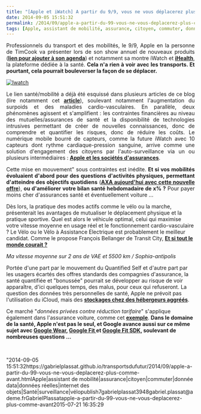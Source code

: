 ```yaml
---
title: "[Apple et iWatch] A partir du 9/9, vous ne vous déplacerez plus comme avant ..."
date: 2014-09-05 15:51:32
permalink: /2014/09/apple-a-partir-du-99-vous-ne-vous-deplacerez-plus-comme-avant.html
tags: [Apple, assistant de mobilité, assurance, citoyen, commuter, donnée data, données réelles, internet des objets, Santé, surveillance, vélo]
---
```


<p style="text-align: justify">Professionnels du transport et des mobilités, le 9/9, Apple en la personne de TimCook va présenter lors de son show annuel de nouveaux produits (<a href="http://www.apple.com/live/event.ics" target="_blank"><strong>lien pour ajouter à son agenda</strong></a>) et notamment sa montre iWatch et <a href="https://www.apple.com/ios/ios8/health/" target="_blank"><strong>iHealth</strong></a>, la plateforme dédiée à la santé. <strong>Cela n'a rien à voir avec les transports. Et pourtant, cela pourrait bouleverser la façon de se déplacer.</strong></p> <p><a class="asset-img-link" href="https://gabrielplassat.github.io/transportsdufutur/wp-content/uploads/sites/6/old/6a0120a66d2ad4970b01b7c6da0b1a970b-pi.jpg"><img alt="Iwatch" border="0" class="asset  asset-image at-xid-6a0120a66d2ad4970b01b7c6da0b1a970b image-full img-responsive" src="/wp-content/uploads/sites/6/old/6a0120a66d2ad4970b01b7c6da0b1a970b-800wi.jpg" title="Iwatch" /></a></p> <p style="text-align: justify"></p>  <!--more-->  <p style="text-align: justify">Le lien santé/mobilité a déjà été esquissé dans plusieurs articles de ce blog (lire notamment cet <a href="https://gabrielplassat.github.io/transportsdufutur/2014/02/vous-reduirez-lusage-de-la-voiture-pour-payer-moins-cher-dassurance-sante.html" target="_blank"><strong>article</strong></a>), soulevant notamment l'augmentation du surpoids et des maladies cardio-vasculaires. En parallèle, deux phénomènes agissent et s'amplifient : les contraintes financières au niveau des mutuelles/assurances de santé et la disponibilité de technologies intrusives permettant de créer de nouvelles connaissances, donc de comprendre et quantifier les risques, donc de réduire les coûts. Le numérique mobile bourré de capteurs, comme la future iWatch avec 10 capteurs dont rythme cardiaque-pression sanguine, arrive comme une solution d'engagement des citoyens par l'auto-surveillance via un ou plusieurs intermédiaires : <a href="http://connected-objects.fr/2014/08/iwatch-apple-mutuelles-sante/" target="_blank"><strong>Apple et les sociétés d'assurances</strong></a>.</p> <p style="text-align: justify">Cette mise en mouvement" sous contraintes est inédite. <strong>Et si vos mobilités évoluaient d'abord pour des questions d'activités physiques, permettant d'atteindre des objectifs quotidiens</strong> (<a href="https://gabrielplassat.github.io/transportsdufutur/2014/06/nous-y-voila-le-lien-sante-mobilite-certains-le-questionnent-dautres-le-surveillent.html"" target=""_blank""><strong>AXA aujourd'hui avec cette nouvelle offre</strong></a>), <strong>ou d'améliorer votre bilan santé hebdomadaire de x% ?</strong> Pour payer moins cher d'assurances santé et éventuellement voiture ...</p> <p style=""text-align: justify"">Dès lors, la pratique des modes actifs comme le vélo ou la marche, présenterait les avantages de mutualiser le déplacement physique et la pratique sportive. Quel est alors le véhicule optimal, celui qui maximise votre vitesse moyenne en usage réel et le fonctionnement cardio-vasculaire ? Le Vélo ou le Vélo à Assistance Electrique est probablement le meilleur candidat. Comme le propose François Bellanger de Transit City, <a href=""http://transit-city.blogspot.fr/2014/08/et-si-tout-le-monde-courait.html?spref=tw"" target=""_blank""><strong>Et si tout le monde courait ?</strong></a></p> <p style=""text-align: center""><a class=""asset-img-link"" href="https://gabrielplassat.github.io/transportsdufutur/wp-content/uploads/sites/6/old/6a0120a66d2ad4970b01b8d063fa09970c-pi.png""><img alt=""VAE"" class=""asset  asset-image at-xid-6a0120a66d2ad4970b01b8d063fa09970c img-responsive"" src=""/wp-content/uploads/sites/6/old/6a0120a66d2ad4970b01b8d063fa09970c-320wi.png"" style=""margin-left: automargin-right: auto"" title=""VAE"" /></a><em>Ma vitesse moyenne sur 2 ans de VAE et 5500 km / Sophia-antipolis</em></p> <p style=""text-align: justify"">Portée d'une part par le mouvement du Quantified Self et d'autre part par les usagers écartés des offres standards des compagnies d'assurance, la santé quantifiée et "bonussée" pourrait se développer au risque de voir apparaître, d'ici quelques temps, des malus, pour ceux qui refuseront. La question des données très personnelles de santé, Apple ne prévoit pas l'utilisation du iCloud, mais des <a href=""http://www.zdnet.fr/actualites/donnees-de-sante-healthkit-apple-interdit-la-sauvegarde-sur-icloud-39805715.htm"" target=""_blank""><strong>stockages chez des hébergeurs aggréés</strong></a>.</p> <p style=""text-align: justify"">Ce marché "<em>données privées contre réduction tarifaire</em>" s'applique également dans l'assurance voiture, comme cet <a href=""http://www.computerworld.com/article/2600344/telematics-insurers-will-now-be-able-to-track-driver-behavior-via-smartphones.html"" target=""_blank""><strong>exemple</strong></a>. <strong>Dans le domaine de la santé, Apple n'est pas le seul, et Google avance aussi sur ce même sujet avec <a href="https://gabrielplassat.github.io/transportsdufutur/2014/03/avec-android-wear-google-avance-ses-pions-vers-le-parfait-assistant-personnel-de-mobilite.html"" target=""_blank"">Google Wear</a>, <a href=""http://www.forbes.com/sites/parmyolson/2014/06/12/exclusive-google-to-launch-health-service-google-fit-at-developers-conference/?utm_campaign=techtwittersf&utm_source=twitter&utm_medium=social"" target=""_blank"">Google Fit </a>et <a href=""http://googledevelopers.blogspot.fr/2014/08/google-fit-preview-sdk-now-available.html"" target=""_blank"">Google Fit SDK</a>, soulevant de nombreuses questions ...</strong></p> <p style=""text-align: justify""> </p>"2014-09-05 15:51:32https://gabrielplassat.github.io/transportsdufutur/2014/09/apple-a-partir-du-99-vous-ne-vous-deplacerez-plus-comme-avant.htmlApple|assistant de mobilité|assurance|citoyen|commuter|donnée data|données réelles|internet des objets|Santé|surveillance|vélopublish7gabrielplassat3948gabriel.plassat@ademe.frGabrielPlassatapple-a-partir-du-99-vous-ne-vous-deplacerez-plus-comme-avant2015-07-21 16:35:29
